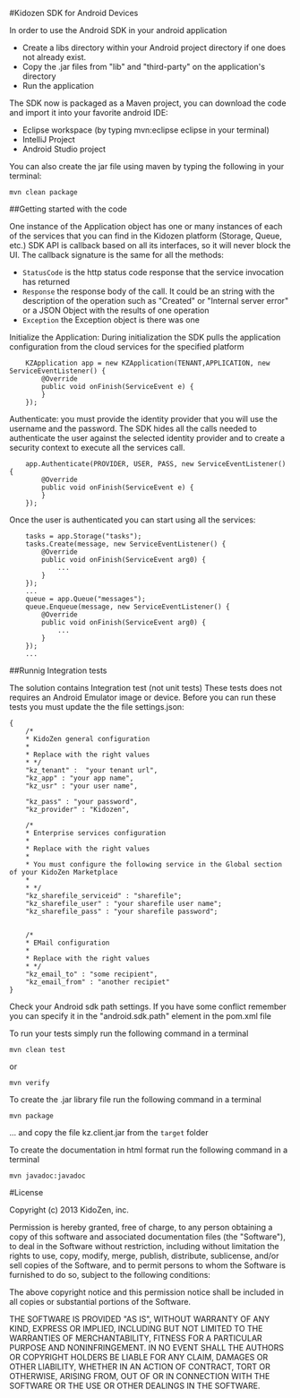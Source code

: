 #Kidozen SDK for Android Devices

In order to use the Android SDK in your android application

- Create a libs directory within your Android project directory if one does not already exist.
- Copy the .jar files from "lib" and "third-party" on the application's directory
- Run the application

The SDK now is packaged as a Maven project, you can download the code and import it into your favorite android IDE:

- Eclipse workspace (by typing mvn:eclipse eclipse in your terminal)
- IntelliJ Project
- Android Studio project 

You can also create the jar file using maven by typing the following in your terminal:

	mvn clean package

##Getting started with the code

One instance of the Application object has one or many instances of each of the services that you can find in the Kidozen platform (Storage, Queue, etc.) SDK API is callback based on all its interfaces, so it will never block the UI. The callback signature is the same for all the methods: 

- `StatusCode` is the http status code response that the service invocation has returned
- `Response` the response body of the call. It could be an string with the description of the operation such as "Created" or "Internal server error" or a JSON Object with the results of one operation
- `Exception` the Exception object is there was one

Initialize the Application: During initialization the SDK pulls the application configuration from the cloud services for the specified platform
  	
		KZApplication app = new KZApplication(TENANT,APPLICATION, new ServiceEventListener() {
			@Override
			public void onFinish(ServiceEvent e) {
			}
		});

Authenticate: you must provide the identity provider that you will use the username and the password. The SDK hides all the calls needed to authenticate the user against the selected identity provider and to create a security context to execute all the services call. 

		app.Authenticate(PROVIDER, USER, PASS, new ServiceEventListener() {
			@Override
			public void onFinish(ServiceEvent e) {
			}
		});

Once the user is authenticated you can start using all the services:

		tasks = app.Storage("tasks");
		tasks.Create(message, new ServiceEventListener() {
			@Override
			public void onFinish(ServiceEvent arg0) {
				...
			}
		});
		...
		queue = app.Queue("messages");
		queue.Enqueue(message, new ServiceEventListener() {
			@Override
			public void onFinish(ServiceEvent arg0) {
				...
			}
		});
		...

##Runnig Integration tests

The solution contains Integration test (not unit tests) These tests does not requires an Android Emulator image or device.
Before you can run these tests you must update the the file settings.json:

	{
		/*
		* KidoZen general configuration
		*
		* Replace with the right values
		* */
		"kz_tenant" :  "your tenant url",
		"kz_app" : "your app name",
		"kz_usr" : "your user name",
		
		"kz_pass" : "your password",
		"kz_provider" : "Kidozen",
		
		/*
		* Enterprise services configuration
		*
		* Replace with the right values
		*
		* You must configure the following service in the Global section of your KidoZen Marketplace
		*
		* */
		"kz_sharefile_serviceid" : "sharefile";
		"kz_sharefile_user" : "your sharefile user name";
		"kz_sharefile_pass" : "your sharefile password";
		
		
		/*
		* EMail configuration
		*
		* Replace with the right values
		* */
		"kz_email_to" : "some recipient",
		"kz_email_from" : "another recipiet"
	}

Check your Android sdk path settings. If you have some conflict remember you can specify it in the "android.sdk.path" 
element in the pom.xml file 

To run your tests simply run the following command in a terminal

	mvn clean test
	
or

	mvn verify

To create the .jar library file run the following command in a terminal

    mvn package

... and copy the file kz.client.jar from the `target` folder

To create the documentation in html format run the following command in a terminal

    mvn javadoc:javadoc



#License 

Copyright (c) 2013 KidoZen, inc.

Permission is hereby granted, free of charge, to any person obtaining a copy
of this software and associated documentation files (the "Software"), to deal
in the Software without restriction, including without limitation the rights
to use, copy, modify, merge, publish, distribute, sublicense, and/or sell
copies of the Software, and to permit persons to whom the Software is
furnished to do so, subject to the following conditions:

The above copyright notice and this permission notice shall be included in
all copies or substantial portions of the Software.

THE SOFTWARE IS PROVIDED "AS IS", WITHOUT WARRANTY OF ANY KIND, EXPRESS OR
IMPLIED, INCLUDING BUT NOT LIMITED TO THE WARRANTIES OF MERCHANTABILITY,
FITNESS FOR A PARTICULAR PURPOSE AND NONINFRINGEMENT. IN NO EVENT SHALL THE
AUTHORS OR COPYRIGHT HOLDERS BE LIABLE FOR ANY CLAIM, DAMAGES OR OTHER
LIABILITY, WHETHER IN AN ACTION OF CONTRACT, TORT OR OTHERWISE, ARISING FROM,
OUT OF OR IN CONNECTION WITH THE SOFTWARE OR THE USE OR OTHER DEALINGS IN
THE SOFTWARE.
